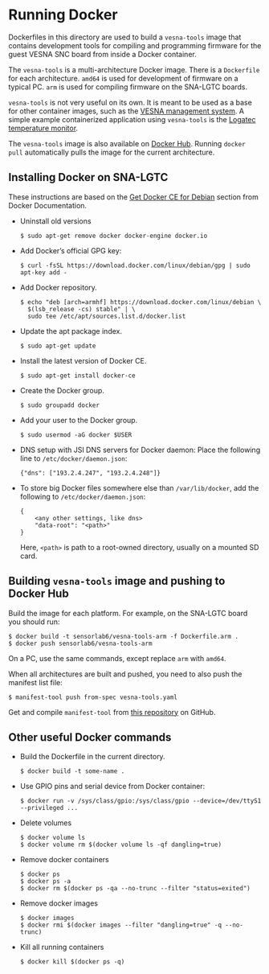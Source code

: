 # Running Docker

Dockerfiles in this directory are used to build a `vesna-tools` image that
contains development tools for compiling and programming firmware for the guest
VESNA SNC board from inside a Docker container.

The `vesna-tools` is a multi-architecture Docker image. There is a `Dockerfile`
for each architecture. `amd64` is used for development of firmware on a typical
PC. `arm` is used for compiling firmware on the SNA-LGTC boards.

`vesna-tools` is not very useful on its own. It is meant to be used as a base for other
container images, such as the [VESNA management system](https://github.com/matevzv/vesna-management-system).
A simple example containerized application using `vesna-tools` is the [Logatec temperature monitor](https://github.com/avian2/logatec-temp-monitor).

The `vesna-tools` image is also available on [Docker Hub](https://hub.docker.com/r/sensorlab6/vesna-tools/).
Running `docker pull` automatically pulls the image for the current architecture.

## Installing Docker on SNA-LGTC

These instructions are based on the [Get Docker CE for Debian](https://docs.docker.com/engine/installation/linux/docker-ce/debian) section from Docker Documentation.

* Uninstall old versions

      $ sudo apt-get remove docker docker-engine docker.io

* Add Docker’s official GPG key:

      $ curl -fsSL https://download.docker.com/linux/debian/gpg | sudo apt-key add -

* Add Docker repository.

      $ echo "deb [arch=armhf] https://download.docker.com/linux/debian \
        $(lsb_release -cs) stable" | \
        sudo tee /etc/apt/sources.list.d/docker.list

* Update the apt package index.

      $ sudo apt-get update

* Install the latest version of Docker CE.

      $ sudo apt-get install docker-ce

* Create the Docker group.

      $ sudo groupadd docker

* Add your user to the Docker group.

      $ sudo usermod -aG docker $USER
 
* DNS setup with JSI DNS servers for Docker daemon: Place the following line to `/etc/docker/daemon.json`:

      {"dns": ["193.2.4.247", "193.2.4.248"]}

* To store big Docker files somewhere else than `/var/lib/docker`, add the
  following to `/etc/docker/daemon.json`:

      {
          <any other settings, like dns>
          "data-root": "<path>"
      }

  Here, `<path>` is path to a root-owned directory, usually on a mounted SD card.

## Building `vesna-tools` image and pushing to Docker Hub

Build the image for each platform. For example, on the SNA-LGTC board you should
run:

    $ docker build -t sensorlab6/vesna-tools-arm -f Dockerfile.arm .
    $ docker push sensorlab6/vesna-tools-arm

On a PC, use the same commands, except replace `arm` with `amd64`.

When all architectures are built and pushed, you need to also push the manifest
list file:

    $ manifest-tool push from-spec vesna-tools.yaml

Get and compile `manifest-tool` from [this repository](https://github.com/estesp/manifest-tool) on GitHub.

## Other useful Docker commands

* Build the Dockerfile in the current directory.

      $ docker build -t some-name .

* Use GPIO pins and serial device from Docker container:

      $ docker run -v /sys/class/gpio:/sys/class/gpio --device=/dev/ttyS1 --privileged ...
    
* Delete volumes

      $ docker volume ls 
      $ docker volume rm $(docker volume ls -qf dangling=true)

* Remove docker containers

      $ docker ps
      $ docker ps -a
      $ docker rm $(docker ps -qa --no-trunc --filter "status=exited")

* Remove docker images

      $ docker images
      $ docker rmi $(docker images --filter "dangling=true" -q --no-trunc)

* Kill all running containers

      $ docker kill $(docker ps -q)

